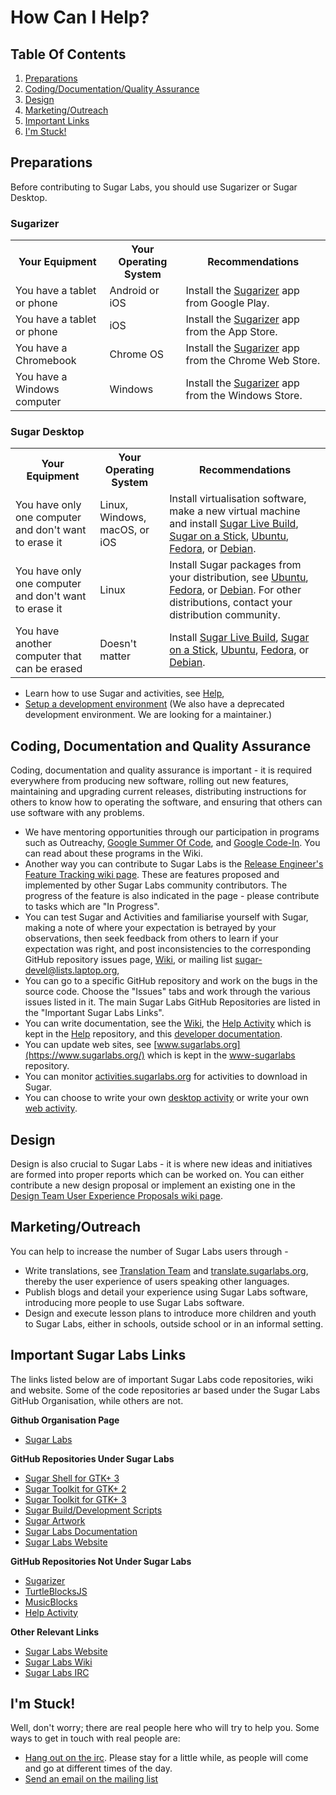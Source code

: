 # How Can I Help?
## Table Of Contents
1.  [Preparations](#PREPARATIONS)
2.  [Coding/Documentation/Quality Assurance](#OUTREACHY-GSOC)
3.  [Design](#DESIGN-TEAM)
4.  [Marketing/Outreach](#MARKETING-OUTREACH)
5.  [Important Links](#IMPORTANT-LINKS)
5.  [I'm Stuck!](#IM-STUCK)

## <a name="PREPARATIONS"></a> Preparations
Before contributing to Sugar Labs, you should use Sugarizer or Sugar Desktop.

### Sugarizer

<table style="width:100%">
  <tr>
    <th>Your Equipment</th>
    <th>Your Operating System</th> 
    <th>Recommendations</th>
  </tr>
  <tr>
    <td>You have a tablet or phone</td>
    <td>Android or iOS</td> 
    <td>Install the <a href="https://sugarizer.org/">Sugarizer</a> app from Google Play.</td>
  </tr>
  <tr>
    <td>You have a tablet or phone</td>
    <td>iOS</td> 
    <td>Install the <a href="https://sugarizer.org/">Sugarizer</a> app from the App Store.</td>
  </tr>
  <tr>
    <td>You have a Chromebook</td>
    <td>Chrome OS</td> 
   <td>Install the <a href="https://sugarizer.org/">Sugarizer</a> app from the Chrome Web Store.</td>
  </tr>
  <tr>
    <td>You have a Windows computer</td>
    <td>Windows</td> 
    <td>Install the <a href="https://sugarizer.org/">Sugarizer</a> app from the Windows Store.</td>
  </tr>
</table>

### Sugar Desktop

<table style="width:100%">
  <tr>
    <th>Your Equipment</th>
    <th>Your Operating System</th> 
    <th>Recommendations</th>
  </tr>
  <tr>
    <td>You have only one computer and don't want to erase it</td>
    <td>Linux, Windows, macOS, or iOS</td> 
    <td>Install virtualisation software, make a new virtual machine and install <a href="https://wiki.sugarlabs.org/go/Live_Build">Sugar Live Build</a>, <a href="https://wiki.sugarlabs.org/go/SoaS">Sugar on a Stick</a>, <a href="https://wiki.sugarlabs.org/go/Ubuntu">Ubuntu</a>, <a href="https://wiki.sugarlabs.org/go/Fedora">Fedora</a>, or <a href="https://wiki.sugarlabs.org/go/Debian">Debian</a>.</td>
  </tr>
  <tr>
    <td>You have only one computer and don't want to erase it</td>
    <td>Linux</td> 
    <td>Install Sugar packages from your distribution, see <a href="https://wiki.sugarlabs.org/go/Ubuntu">Ubuntu</a>, <a href="https://wiki.sugarlabs.org/go/Fedora">Fedora</a>, or <a href="https://wiki.sugarlabs.org/go/Debian">Debian</a>. For other distributions, contact your distribution community.</td>
  </tr>
  <tr>
    <td>You have another computer that can be erased</td>
    <td>Doesn't matter</td> 
    <td>Install <a href="https://wiki.sugarlabs.org/go/Live_Build">Sugar Live Build</a>, <a href="https://wiki.sugarlabs.org/go/SoaS">Sugar on a Stick</a>, <a href="https://wiki.sugarlabs.org/go/Ubuntu">Ubuntu</a>, <a href="https://wiki.sugarlabs.org/go/Fedora">Fedora</a>, or <a href="https://wiki.sugarlabs.org/go/Debian">Debian</a>.</td>
  </tr>
</table>

  * Learn how to use Sugar and activities, see [Help](https://help.sugarlabs.org/),
  * [Setup a development environment](dev-environment.md) (We also have a deprecated development environment. We are looking for a maintainer.)


## <a name="OUTREACHY-GSOC"></a> Coding, Documentation and Quality Assurance
Coding, documentation and quality assurance is important - it is required everywhere from producing new software, rolling out new features, maintaining and upgrading current releases, distributing instructions for others to know how to operating the software, and ensuring that others can use software with any problems.
  * We have mentoring opportunities through our participation in programs such as Outreachy, [Google Summer Of Code](https://wiki.sugarlabs.org/go/Summer_of_Code/2017), and [Google Code-In](https://wiki.sugarlabs.org/go/Google_Code_In_2017). You can read about these programs in the Wiki.
  * Another way you can contribute to Sugar Labs is the [Release Engineer's Feature Tracking wiki page](https://wiki.sugarlabs.org/go/Features). These are features proposed and implemented by other Sugar Labs community contributors. The progress of the feature is also indicated in the page - please contribute to tasks which are "In Progress".
  * You can test Sugar and Activities and familiarise yourself with Sugar, making a note of where your expectation is betrayed by your observations, then seek feedback from others to learn if your expectation was right, and post inconsistencies to the corresponding GitHub repository issues page, [Wiki](https://wiki.sugarlabs.org), or mailing list [sugar-devel@lists.laptop.org][2],
  * You can go to a specific GitHub repository and work on the bugs in the source code.  Choose the "Issues" tabs and work through the various issues listed in it. The main Sugar Labs GitHub Repositories are listed in the "Important Sugar Labs Links".
  * You can write documentation, see the [Wiki](https://wiki.sugarlabs.org), the [Help Activity](http://wiki.sugarlabs.org/go/Activities/Help/Contribute) which is kept in the [Help](https://github.com/godiard/help-activity) repository, and this [developer documentation](docs.md.html).
  * You can update web sites, see [www.sugarlabs.org](https://www.sugarlabs.org/) which is kept in the [www-sugarlabs](https://github.com/sugarlabs/www-sugarlabs) repository.
  * You can monitor [activities.sugarlabs.org](https://activities.sugarlabs.org/) for activities to download in Sugar.
  * You can choose to write your own [desktop activity][1] or write your own [web activity][5].

## <a name="DESIGN-TEAM"></a> Design
Design is also crucial to Sugar Labs - it is where new ideas and initiatives are formed into proper reports which can be worked on. You can either contribute a new design proposal or implement an existing one in the [Design Team User Experience Proposals wiki page](https://wiki.sugarlabs.org/go/Design_Team/Proposals).

## <a name="MARKETING-OUTREACH"></a> Marketing/Outreach
You can help to increase the number of Sugar Labs users through -
  * Write translations, see [Translation Team](https://wiki.sugarlabs.org/go/Translation_Team) and [translate.sugarlabs.org](https://translate.sugarlabs.org/), thereby the user experience of users speaking other languages.
  * Publish blogs and detail your experience using Sugar Labs software, introducing more people to use Sugar Labs software.
  * Design and execute lesson plans to introduce more children and youth to Sugar Labs, either in schools, outside school or in an informal setting.

## <a name="IMPORTANT-LINKS"></a> Important Sugar Labs Links
The links listed below are of important Sugar Labs code repositories, wiki and website. Some of the code repositories ar based under the Sugar Labs GitHub Organisation, while others are not.

__Github Organisation Page__
  * [Sugar Labs](https://github.com/sugarlabs)

__GitHub Repositories Under Sugar Labs__
  * [Sugar Shell for GTK+ 3](https://github.com/sugarlabs/sugar)
  * [Sugar Toolkit for GTK+ 2](https://github.com/sugarlabs/sugar-toolkit)
  * [Sugar Toolkit for GTK+ 3](https://github.com/sugarlabs/sugar-toolkit-gtk3)
  * [Sugar Build/Development Scripts](https://github.com/sugarlabs/sugar-build)
  * [Sugar Artwork](https://github.com/sugarlabs/sugar-artwork)
  * [Sugar Labs Documentation](https://github.com/sugarlabs/sugar-docs)
  * [Sugar Labs Website](https://github.com/sugarlabs/www-sugarlabs)

__GitHub Repositories Not Under Sugar Labs__
  * [Sugarizer](https://github.com/llaske/sugarizer)
  * [TurtleBlocksJS](https://github.com/walterbender/turtleblocksjs)
  * [MusicBlocks](https://github.com/walterbender/musicblocks)
  * [Help Activity](https://github.com/godiard/help-activity)

__Other Relevant Links__
  * [Sugar Labs Website](https://www.sugarlabs.org/)
  * [Sugar Labs Wiki](https://wiki.sugarlabs.org/go/Welcome_to_the_Sugar_Labs_wiki)
  * [Sugar Labs IRC](https://chat.sugarlabs.org:9091/)

## <a name="IM-STUCK"></a>I'm Stuck!
Well, don't worry; there are real people here who will try to help you. Some
ways to get in touch with real people are:

* [Hang out on the irc](irc://irc.freenode.net#sugar). Please stay for a
little while, as people will come and go at different times of the day.
* [Send an email on the mailing list][3]


[1]: desktop-activity.md.html
[2]: https://bugs.sugarlabs.org
[3]: https://lists.sugarlabs.org/listinfo/sugar-devel
[4]: https://wiki.sugarlabs.org/go/Mentors
[5]: web-activity.md
